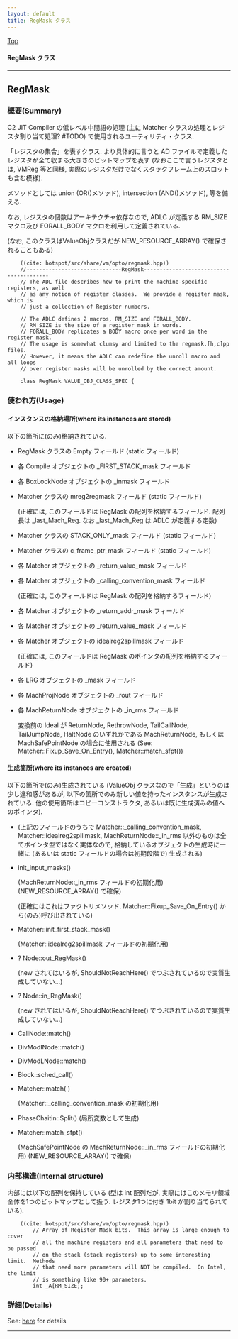 ```yaml
---
layout: default
title: RegMask クラス 
---
```

[Top](../index.html)

#### RegMask クラス 



---
## <a name="noLfsS6Jza" id="noLfsS6Jza">RegMask</a>

### 概要(Summary)
C2 JIT Compiler の低レベル中間語の処理 (主に Matcher クラスの処理とレジスタ割り当て処理? #TODO) で使用されるユーティリティ・クラス.

「レジスタの集合」を表すクラス.
より具体的に言うと AD ファイルで定義したレジスタが全て収まる大きさのビットマップを表す
(なおここで言うレジスタとは, VMReg 等と同様, 実際のレジスタだけでなくスタックフレーム上のスロットも含む模様).

メソッドとしては union (OR()メソッド), intersection (AND()メソッド), 等を備える.

なお, レジスタの個数はアーキテクチャ依存なので,
ADLC が定義する RM_SIZE マクロ及び FORALL_BODY マクロを利用して定義されている.

(なお, このクラスはValueObjクラスだが NEW_RESOURCE_ARRAY() で確保されることもある)


```
    ((cite: hotspot/src/share/vm/opto/regmask.hpp))
    //------------------------------RegMask----------------------------------------
    // The ADL file describes how to print the machine-specific registers, as well
    // as any notion of register classes.  We provide a register mask, which is
    // just a collection of Register numbers.
    
    // The ADLC defines 2 macros, RM_SIZE and FORALL_BODY.
    // RM_SIZE is the size of a register mask in words.
    // FORALL_BODY replicates a BODY macro once per word in the register mask.
    // The usage is somewhat clumsy and limited to the regmask.[h,c]pp files.
    // However, it means the ADLC can redefine the unroll macro and all loops
    // over register masks will be unrolled by the correct amount.
    
    class RegMask VALUE_OBJ_CLASS_SPEC {
```

### 使われ方(Usage)
#### インスタンスの格納場所(where its instances are stored)
以下の箇所に(のみ)格納されている.

* RegMask クラスの Empty フィールド (static フィールド)
  
* 各 Compile オブジェクトの _FIRST_STACK_mask フィールド
   
* 各 BoxLockNode オブジェクトの _inmask フィールド

* Matcher クラスの mreg2regmask フィールド (static フィールド)
  
  (正確には, このフィールドは RegMask の配列を格納するフィールド.
  配列長は _last_Mach_Reg. なお _last_Mach_Reg は ADLC が定義する定数)

* Matcher クラスの STACK_ONLY_mask フィールド (static フィールド)

* Matcher クラスの c_frame_ptr_mask フィールド (static フィールド)

* 各 Matcher オブジェクトの _return_value_mask フィールド

* 各 Matcher オブジェクトの _calling_convention_mask フィールド
  
  (正確には, このフィールドは RegMask の配列を格納するフィールド)
    
* 各 Matcher オブジェクトの _return_addr_mask フィールド

* 各 Matcher オブジェクトの _return_value_mask フィールド

* 各 Matcher オブジェクトの idealreg2spillmask フィールド
  
  (正確には, このフィールドは RegMask のポインタの配列を格納するフィールド)

* 各 LRG オブジェクトの _mask フィールド
  
* 各 MachProjNode オブジェクトの _rout フィールド

* 各 MachReturnNode オブジェクトの _in_rms フィールド

  変換前の Ideal が ReturnNode, RethrowNode, TailCallNode, TailJumpNode, HaltNode のいずれかである MachReturnNode, 
  もしくは MachSafePointNode の場合に使用される
  (See: Matcher::Fixup_Save_On_Entry(), Matcher::match_sfpt())

#### 生成箇所(where its instances are created)
以下の箇所で(のみ)生成されている
(ValueObj クラスなので「生成」というのは少し違和感があるが, 以下の箇所でのみ新しい値を持ったインスタンスが生成されている. 
他の使用箇所はコピーコンストラクタ, あるいは既に生成済みの値へのポインタ).

* (上記のフィールドのうちで 
  Matcher::_calling_convention_mask, Matcher::idealreg2spillmask, MachReturnNode::_in_rms 
  以外のものは全てポインタ型ではなく実体なので,
  格納しているオブジェクトの生成時に一緒に (あるいは static フィールドの場合は初期段階で) 生成される)

* init_input_masks()
  
  (MachReturnNode::_in_rms フィールドの初期化用) (NEW_RESOURCE_ARRAY() で確保)
  
  (正確にはこれはファクトリメソッド. Matcher::Fixup_Save_On_Entry() から(のみ)呼び出されている)

* Matcher::init_first_stack_mask()
  
  (Matcher::idealreg2spillmask フィールドの初期化用)

* ? Node::out_RegMask()
  
  (new されてはいるが, ShouldNotReachHere() でつぶされているので実質生成していない...)

* ? Node::in_RegMask()
  
  (new されてはいるが, ShouldNotReachHere() でつぶされているので実質生成していない...)

* CallNode::match()
  
* DivModINode::match()
  
* DivModLNode::match()

* Block::sched_call()

* Matcher::match( )
  
  (Matcher::_calling_convention_mask の初期化用)

* PhaseChaitin::Split() (局所変数として生成)

* Matcher::match_sfpt()
  
  (MachSafePointNode の MachReturnNode::_in_rms フィールドの初期化用)
  (NEW_RESOURCE_ARRAY() で確保)
  
### 内部構造(Internal structure)

内部には以下の配列を保持している
(型は int 配列だが, 実際にはこのメモリ領域全体を1つのビットマップとして扱う. レジスタ1つに付き 1bit が割り当てられている).


```
    ((cite: hotspot/src/share/vm/opto/regmask.hpp))
        // Array of Register Mask bits.  This array is large enough to cover
        // all the machine registers and all parameters that need to be passed
        // on the stack (stack registers) up to some interesting limit.  Methods
        // that need more parameters will NOT be compiled.  On Intel, the limit
        // is something like 90+ parameters.
        int _A[RM_SIZE];
```





### 詳細(Details)
See: [here](../doxygen/classRegMask.html) for details

---
